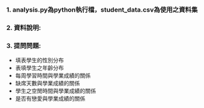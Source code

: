 ### 1. analysis.py為python執行檔，student_data.csv為使用之資料集
### 2. 資料說明:
### 3. 提問問題:
- 填表學生的性別分布
- 表填學生之年齡分布
- 每周學習時間與學業成績的關係
- 缺席天數與學業成績的關係
- 學生之空閒時間與學業成績的關係
- 是否有戀愛與學業成績的關係
